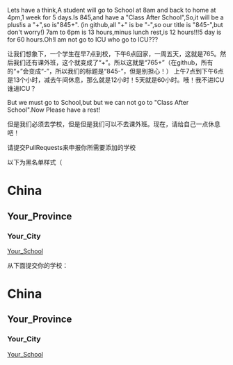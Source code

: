 Lets have a think,A student will go to School at 8am and back to home at 4pm,1 week for 5 days.Is 845,and have a "Class After School",So,it will be a plus!is a "+",so is"845+".   (in github,all "+" is be "-",so our title is "845-",but don't worry!)
7am to 6pm is 13 hours,minus lunch rest,is 12 hours!!!5 day is for 60 hours.Oh!I am not go to ICU who go to ICU???

让我们想象下，一个学生在早7点到校，下午6点回家，一周五天，这就是765。然后我们还有课外班，这个就变成了“+”。所以这就是“765+”（在github，所有的“+”会变成“-”，所以我们的标题是“845-”，但是别担心！）
上午7点到下午6点是13个小时，减去午间休息，那么就是12小时！5天就是60小时。哦！我不进ICU谁进ICU？

But we must go to School,but but we can not go to "Class After School".Now Please have a rest!

但是我们必须去学校，但是但是我们可以不去课外班。现在，请给自己一点休息吧！

请提交PullRequests来申报你所需要添加的学校

以下为黑名单样式（
# China
## Your_Province
### Your_City
[Your_School](http://your_school_website.com)

从下面提交你的学校：
# China
## Your_Province
### Your_City
[Your_School](http://your_school_website.com)
